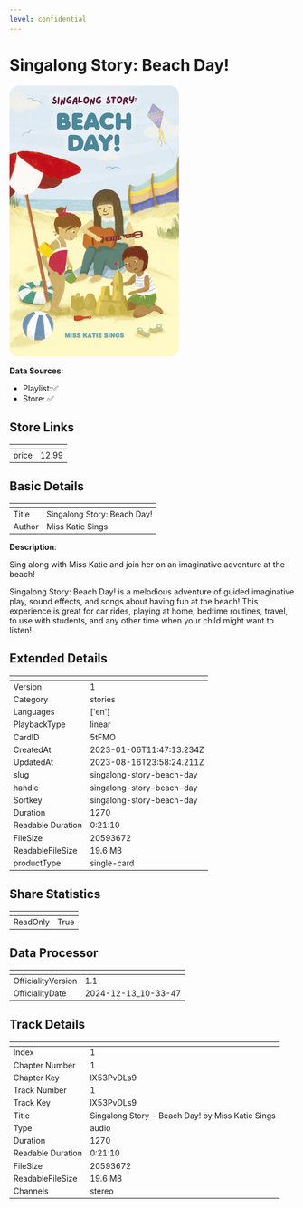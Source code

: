 ```yaml
---
level: confidential
---
```

# Singalong Story: Beach Day!

![card_[5tFMO].png](../../img/cards/card_[5tFMO].png)

**Data Sources**: 

- Playlist:✅
- Store: ✅


## Store Links

| <!-- --> | <!-- --> |
| - | - |
| price | 12.99 |


## Basic Details

| <!-- --> | <!-- --> |
| - | - |
| Title | Singalong Story: Beach Day! |
| Author | Miss Katie Sings |

**Description**:

Sing along with Miss Katie and join her on an imaginative adventure at the beach!

Singalong Story: Beach Day! is a melodious adventure of guided imaginative play, sound effects, and songs about having fun at the beach! This experience is great for car rides, playing at home, bedtime routines, travel, to use with students, and any other time when your child might want to listen!


## Extended Details

| <!-- --> | <!-- --> |
| - | - |
| Version | 1 |
| Category | stories |
| Languages | ['en'] |
| PlaybackType | linear |
| CardID | 5tFMO |
| CreatedAt | 2023-01-06T11:47:13.234Z |
| UpdatedAt | 2023-08-16T23:58:24.211Z |
| slug | singalong-story-beach-day |
| handle | singalong-story-beach-day |
| Sortkey | singalong-story-beach-day |
| Duration | 1270 |
| Readable Duration | 0:21:10 |
| FileSize | 20593672 |
| ReadableFileSize | 19.6 MB |
| productType | single-card |


## Share Statistics

| <!-- --> | <!-- --> |
| - | - |
| ReadOnly | True |


## Data Processor

| <!-- --> | <!-- --> |
| - | - |
| OfficialityVersion | 1.1
| OfficialityDate | 2024-12-13_10-33-47


## Track Details

| <!-- --> | <!-- --> |
| - | - |
| Index | 1 |
| Chapter Number | 1 |
| Chapter Key | lX53PvDLs9 |
| Track Number | 1 |
| Track Key | lX53PvDLs9 |
| Title | Singalong Story - Beach Day! by Miss Katie Sings |
| Type | audio |
| Duration | 1270 |
| Readable Duration | 0:21:10 |
| FileSize | 20593672 |
| ReadableFileSize | 19.6 MB |
| Channels | stereo |

